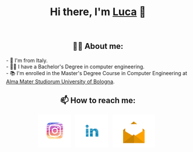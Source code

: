 <h1 align="center">Hi there, I'm <a href="https://github.com/LucaBerardi6" >Luca</a> 👋 </h1> <br>


<h2 align="center"> 👨‍💻 About me:  </h2>
- 📌 I'm from Italy. <br>
- 👨‍🎓 I have a Bachelor's Degree in computer engineering. <br>
- 📚 I'm enrolled in the Master's Degree Course in Computer Engineering at <a href="https://www.unibo.it"> Alma Mater Studiorum University of Bologna</a>.


<h2 align="center">📫 How to reach me: </h2>
<p align='center'>
   <a href="https://www.instagram.com/luca__berardi/"><img height="90" src="https://github.com/LucaBerardi6/LucaBerardi6/blob/main/instagram_logo.webp"></a>&nbsp;&nbsp;
 <a href="https://www.linkedin.com/in/luca-berardi-911a94237/"><img height="90" src="https://github.com/LucaBerardi6/LucaBerardi6/blob/main/linkedin_logo.png"></a>&nbsp;&nbsp; 
 <a href="mailto:berardiluca99@gmail.com,berardiluca99@yahoo.com"><img height="90" src="https://github.com/LucaBerardi6/LucaBerardi6/blob/main/email2.png"></a>&nbsp;&nbsp; 
   
</p>   


   


<!--
- 🔭 I’m currently working on ...
- 🌱 I’m currently learning ...
- 👯 I’m looking to collaborate on ...
- 🤔 I’m looking for help with ...
- 💬 Ask me about ...
- 📫 How to reach me: ...
- 😄 Pronouns: ...
- ⚡ Fun fact: ...
-->
